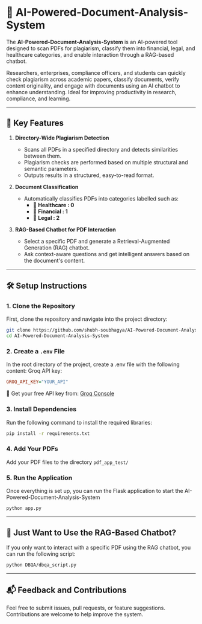 # 📄 AI-Powered-Document-Analysis-System

The **AI-Powered-Document-Analysis-System** is an AI-powered tool designed to scan PDFs for plagiarism, classify them into financial, legal, and healthcare categories, and enable interaction through a RAG-based chatbot. 

Researchers, enterprises, compliance officers, and students can quickly check plagiarism across academic papers, classify documents, verify content originality, and engage with documents using an AI chatbot to enhance understanding. Ideal for improving productivity in research, compliance, and learning.

---

## 🚀 Key Features

1. **Directory-Wide Plagiarism Detection**  
   - Scans all PDFs in a specified directory and detects similarities between them.  
   - Plagiarism checks are performed based on multiple structural and semantic parameters.  
   - Outputs results in a structured, easy-to-read format.

2. **Document Classification**  
   - Automatically classifies PDFs into categories labelled such as:  
     - 📂 **Healthcare : 0**  
     - 📂 **Financial : 1**  
     - 📂 **Legal : 2**

3. **RAG-Based Chatbot for PDF Interaction**  
   - Select a specific PDF and generate a Retrieval-Augmented Generation (RAG) chatbot.  
   - Ask context-aware questions and get intelligent answers based on the document's content.

---

## 🛠️ Setup Instructions

### 1. Clone the Repository
First, clone the repository and navigate into the project directory:
```bash
git clone https://github.com/shubh-soubhagya/AI-Powered-Document-Analysis-System.git
cd AI-Powered-Document-Analysis-System
```

### 2. Create a `.env` File
In the root directory of the project, create a .env file with the following content:
Groq API key:
```ini
GROQ_API_KEY="YOUR_API"
```
🔑 Get your free API key from: [Groq Console](https://console.groq.com/keys)

### 3. Install Dependencies
Run the following command to install the required libraries:
```bash
pip install -r requirements.txt
```

### 4. Add Your PDFs
Add your PDF files to the directory `pdf_app_test/`

### 5. Run the Application
Once everything is set up, you can run the Flask application to start the AI-Powered-Document-Analysis-System
```bash
python app.py
```
---

## 🧠 Just Want to Use the RAG-Based Chatbot?

If you only want to interact with a specific PDF using the RAG chatbot, you can run the following script:
``` bash
python DBQA/dbqa_script.py
```

---

## 📬 Feedback and Contributions
Feel free to submit issues, pull requests, or feature suggestions. Contributions are welcome to help improve the system.

